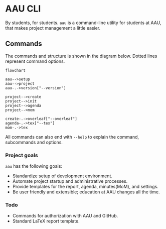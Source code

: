 # AAU CLI
By students, for students. `aau` is a command-line utility for students at AAU, that makes project management a little easier.

## Commands
The commands and structure is shown in the diagram below. Dotted lines represent command options.

```mermaid
flowchart

aau-->setup
aau-->project
aau-.->version["--version"]

project-->create
project-->init
project-->agenda
project-->mom

create-.->overleaf["--overleaf"]
agenda-.->tex["--tex"]
mom-.->tex
```

All commands can also end with `--help` to explain the command, subcommands and options.


### Project goals
`aau` has the following goals:

- Standardize setup of development environment.
- Automate project startup and administrative processes.
- Provide templates for the report, agenda, minutes(MoM), and settings.
- Be user friendly and extensible; education at AAU changes all the time.


### Todo
- Commands for authorization with AAU and GitHub.
- Standard LaTeX report template.